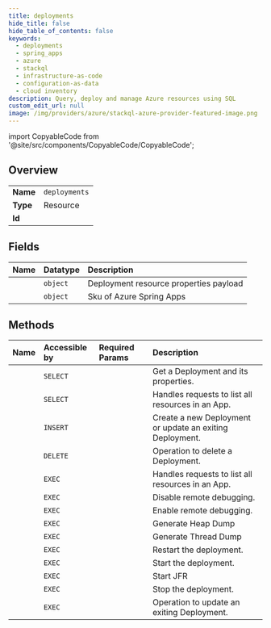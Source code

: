 ```yaml
---
title: deployments
hide_title: false
hide_table_of_contents: false
keywords:
  - deployments
  - spring_apps
  - azure    
  - stackql
  - infrastructure-as-code
  - configuration-as-data
  - cloud inventory
description: Query, deploy and manage Azure resources using SQL
custom_edit_url: null
image: /img/providers/azure/stackql-azure-provider-featured-image.png
---
```


import CopyableCode from '@site/src/components/CopyableCode/CopyableCode';




## Overview
<table><tbody>
<tr><td><b>Name</b></td><td><code>deployments</code></td></tr>
<tr><td><b>Type</b></td><td>Resource</td></tr>
<tr><td><b>Id</b></td><td><CopyableCode code="azure.spring_apps.deployments" /></td></tr>
</tbody></table>

## Fields
| Name | Datatype | Description |
|:-----|:---------|:------------|
| <CopyableCode code="properties" /> | `object` | Deployment resource properties payload |
| <CopyableCode code="sku" /> | `object` | Sku of Azure Spring Apps |
## Methods
| Name | Accessible by | Required Params | Description |
|:-----|:--------------|:----------------|:------------|
| <CopyableCode code="get" /> | `SELECT` | <CopyableCode code="appName, deploymentName, resourceGroupName, serviceName, subscriptionId" /> | Get a Deployment and its properties. |
| <CopyableCode code="list" /> | `SELECT` | <CopyableCode code="appName, resourceGroupName, serviceName, subscriptionId" /> | Handles requests to list all resources in an App. |
| <CopyableCode code="create_or_update" /> | `INSERT` | <CopyableCode code="appName, deploymentName, resourceGroupName, serviceName, subscriptionId" /> | Create a new Deployment or update an exiting Deployment. |
| <CopyableCode code="delete" /> | `DELETE` | <CopyableCode code="appName, deploymentName, resourceGroupName, serviceName, subscriptionId" /> | Operation to delete a Deployment. |
| <CopyableCode code="_list" /> | `EXEC` | <CopyableCode code="appName, resourceGroupName, serviceName, subscriptionId" /> | Handles requests to list all resources in an App. |
| <CopyableCode code="disable_remote_debugging" /> | `EXEC` | <CopyableCode code="appName, deploymentName, resourceGroupName, serviceName, subscriptionId" /> | Disable remote debugging. |
| <CopyableCode code="enable_remote_debugging" /> | `EXEC` | <CopyableCode code="appName, deploymentName, resourceGroupName, serviceName, subscriptionId" /> | Enable remote debugging. |
| <CopyableCode code="generate_heap_dump" /> | `EXEC` | <CopyableCode code="appName, deploymentName, resourceGroupName, serviceName, subscriptionId" /> | Generate Heap Dump |
| <CopyableCode code="generate_thread_dump" /> | `EXEC` | <CopyableCode code="appName, deploymentName, resourceGroupName, serviceName, subscriptionId" /> | Generate Thread Dump |
| <CopyableCode code="restart" /> | `EXEC` | <CopyableCode code="appName, deploymentName, resourceGroupName, serviceName, subscriptionId" /> | Restart the deployment. |
| <CopyableCode code="start" /> | `EXEC` | <CopyableCode code="appName, deploymentName, resourceGroupName, serviceName, subscriptionId" /> | Start the deployment. |
| <CopyableCode code="start_jfr" /> | `EXEC` | <CopyableCode code="appName, deploymentName, resourceGroupName, serviceName, subscriptionId" /> | Start JFR |
| <CopyableCode code="stop" /> | `EXEC` | <CopyableCode code="appName, deploymentName, resourceGroupName, serviceName, subscriptionId" /> | Stop the deployment. |
| <CopyableCode code="update" /> | `EXEC` | <CopyableCode code="appName, deploymentName, resourceGroupName, serviceName, subscriptionId" /> | Operation to update an exiting Deployment. |
